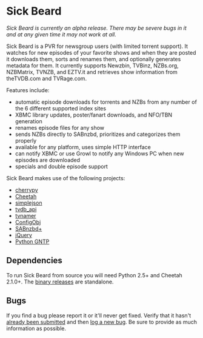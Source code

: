 Sick Beard
=====

*Sick Beard is currently an alpha release. There may be severe bugs in it and at any given time it may not work at all.*

Sick Beard is a PVR for newsgroup users (with limited torrent support). It watches for new episodes of your favorite shows and when they are posted it downloads them, sorts and renames them, and optionally generates metadata for them. It currently supports Newzbin, TVBinz, NZBs.org, NZBMatrix, TVNZB, and EZTV.it and retrieves show information from theTVDB.com and TVRage.com.

Features include:

* automatic episode downloads for torrents and NZBs from any number of the 6 different supported index sites
* XBMC library updates, poster/fanart downloads, and NFO/TBN generation
* renames episode files for any show
* sends NZBs directly to SABnzbd, prioritizes and categorizes them properly
* available for any platform, uses simple HTTP interface
* can notify XBMC or use Growl to notify any Windows PC when new episodes are downloaded
* specials and double episode support


Sick Beard makes use of the following projects:

* [cherrypy][cherrypy]
* [Cheetah][cheetah]
* [simplejson][simplejson]
* [tvdb_api][tvdb_api]
* [tvnamer][tvnamer]
* [ConfigObj][configobj]
* [SABnzbd+][sabnzbd]
* [jQuery][jquery]
* [Python GNTP][pythongntp]

## Dependencies

To run Sick Beard from source you will need Python 2.5+ and Cheetah 2.1.0+. The [binary releases][googledownloads] are standalone.

## Bugs

If you find a bug please report it or it'll never get fixed. Verify that it hasn't [already been submitted][googleissues] and then [log a new bug][googlenewissue]. Be sure to provide as much information as possible.

[cherrypy]: http://www.cherrypy.org
[cheetah]: http://www.cheetahtemplate.org/
[simplejson]: http://code.google.com/p/simplejson/ 
[tvdb_api]: http://github.com/dbr/tvdb_api
[tvnamer]: http://github.com/dbr/tvnamer
[configobj]: http://www.voidspace.org.uk/python/configobj.html
[sabnzbd]: http://www.sabnzbd.org/
[jquery]: http://jquery.com
[pythongntp]: http://github.com/kfdm/gntp
[googledownloads]: http://code.google.com/p/sickbeard/downloads/list
[googleissues]: http://code.google.com/p/sickbeard/issues/list
[googlenewissue]: http://code.google.com/p/sickbeard/issues/entry